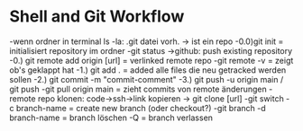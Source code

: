 # Shell and Git Workflow

-wenn ordner in terminal ls -la: .git datei vorh. -> ist ein repo
-0.0)git init = initialisiert repository im ordner
-git status
->github: push existing repository
-0.) git remote add origin [url] = verlinked remote repo
-git remote -v = zeigt ob's geklappt hat
-1.) git add . = added alle files die neu getracked werden sollen
-2.) git commit -m "commit-comment"
-3.) git push -u origin main / git push
-git pull origin main = zieht commits von remote änderungen
-remote repo klonen: code->ssh->link kopieren -> git clone [url]
-git switch -c branch-name = create new branch (oder checkout?)
-git branch -d branch-name = branch löschen
-Q = branch verlassen
